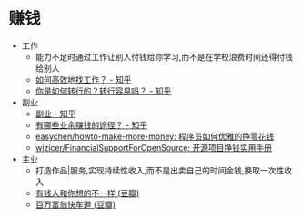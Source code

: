 # 赚钱
- 工作
	- 能力不足时通过工作让别人付钱给你学习,而不是在学校浪费时间还得付钱给别人
	- [如何高效地找工作？ - 知乎](https://www.zhihu.com/question/20221715)
	- [你是如何转行的？转行容易吗？ - 知乎](https://www.zhihu.com/question/28544155)
- 副业
	- [副业 - 知乎](https://www.zhihu.com/topic/19754845/top-answers)
	- [有哪些业余赚钱的途径？ - 知乎](https://www.zhihu.com/question/27182640)
	- [easychen/howto-make-more-money: 程序员如何优雅的挣零花钱](https://github.com/easychen/howto-make-more-money)
	- [wizicer/FinancialSupportForOpenSource: 开源项目挣钱实用手册](https://github.com/wizicer/FinancialSupportForOpenSource)
- 主业
	- 打造作品|服务,实现持续性收入,而不是出卖自己的时间金钱,换取一次性收入
	- [有钱人和你想的不一样 (豆瓣)](https://book.douban.com/subject/27045965/)
	- [百万富翁快车道 (豆瓣)](https://book.douban.com/subject/27041645/)


